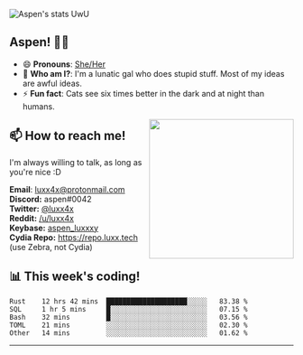 ![Aspen's stats UwU](https://github-readme-stats.vercel.app/api?username=aspenluxxxy&show_icons=true&theme=onedark)

## Aspen! 🏳️‍⚧️

 - 😄 **Pronouns**: [She/Her](https://www.mypronouns.org/she-her)
 - 👩 **Who am I?**: I'm a lunatic gal who does stupid stuff. Most of my ideas are awful ideas.  
 - ⚡ **Fun fact**: <!--START_SECTION:catfact-->Cats see six times better in the dark and at night than humans.<!--END_SECTION:catfact-->
 
<img align="right" src="https://raw.githubusercontent.com/aspenluxxxy/aspenluxxxy/master/crab.jpg" width="256px" height="247px" />  

## 📫 How to reach me!
I'm always willing to talk, as long as you're nice :D

**Email**: luxx4x@protonmail.com  
**Discord:** aspen#0042  
**Twitter:** [@luxx4x](https://twitter.com/luxx4x)  
**Reddit:** [/u/luxx4x](https://reddit.com/user/luxx4x/)  
**Keybase:** [aspen_luxxxy](https://keybase.io/aspen_luxxxy)  
**Cydia Repo:** https://repo.luxx.tech (use Zebra, not Cydia)

## 📊 **This week's coding!**
<!--START_SECTION:waka-->
```text
Rust    12 hrs 42 mins  ████████████████████░░░░░   83.38 % 
SQL     1 hr 5 mins     █░░░░░░░░░░░░░░░░░░░░░░░░   07.15 % 
Bash    32 mins         █░░░░░░░░░░░░░░░░░░░░░░░░   03.56 % 
TOML    21 mins         ░░░░░░░░░░░░░░░░░░░░░░░░░   02.30 % 
Other   14 mins         ░░░░░░░░░░░░░░░░░░░░░░░░░   01.62 %
```
<!--END_SECTION:waka-->

-------
